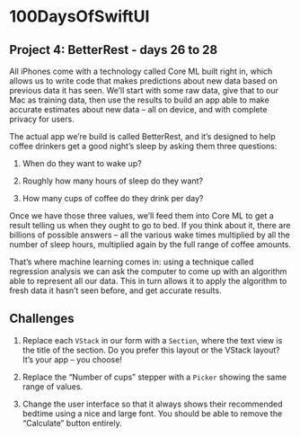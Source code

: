 # 100DaysOfSwiftUI
## Project 4: BetterRest - days 26 to 28
All iPhones come with a technology called Core ML built right in, which allows us to write code that makes predictions about new data based on previous data it has seen. We’ll start with some raw data, give that to our Mac as training data, then use the results to build an app able to make accurate estimates about new data – all on device, and with complete privacy for users.

The actual app we’re build is called BetterRest, and it’s designed to help coffee drinkers get a good night’s sleep by asking them three questions:

1. When do they want to wake up?

2. Roughly how many hours of sleep do they want?

3. How many cups of coffee do they drink per day?

Once we have those three values, we’ll feed them into Core ML to get a result telling us when they ought to go to bed. If you think about it, there are billions of possible answers – all the various wake times multiplied by all the number of sleep hours, multiplied again by the full range of coffee amounts.

That’s where machine learning comes in: using a technique called regression analysis we can ask the computer to come up with an algorithm able to represent all our data. This in turn allows it to apply the algorithm to fresh data it hasn’t seen before, and get accurate results.

## Challenges
1. Replace each `VStack` in our form with a `Section`, where the text view is the title of the section. Do you prefer this layout or the VStack layout? It’s your app – you choose!

2. Replace the “Number of cups” stepper with a `Picker` showing the same range of values.

3. Change the user interface so that it always shows their recommended bedtime using a nice and large font. You should be able to remove the “Calculate” button entirely.
